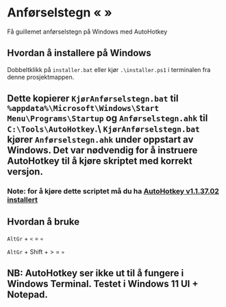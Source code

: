 # Anførselstegn « » 
Få guillemet anførselstegn på Windows med AutoHotkey

## Hvordan å installere på Windows
Dobbeltklikk på `installer.bat` eller kjør `.\installer.ps1` i terminalen fra denne prosjektmappen.

## Dette kopierer `KjørAnførselstegn.bat` til  `%appdata%\Microsoft\Windows\Start Menu\Programs\Startup` og `Anførselstegn.ahk` til `C:\Tools\AutoHotkey`.\ `KjørAnførselstegn.bat` kjører `Anførselstegn.ahk` under oppstart av Windows. Det var nødvendig for å instruere AutoHotkey til å kjøre skriptet med korrekt versjon.

### Note: for å kjøre dette scriptet må du ha [AutoHotkey v1.1.37.02 installert](https://github.com/AutoHotkey/AutoHotkey/releases/tag/v1.1.37.02)

## Hvordan å bruke

`AltGr` + `<` = `«`

`AltGr` + Shift + > = `»`

## NB: AutoHotkey ser ikke ut til å fungere i Windows Terminal. Testet i Windows 11 UI + Notepad.




